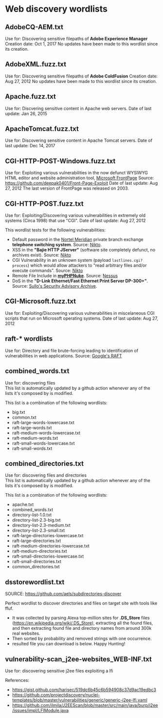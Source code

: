 # Web discovery wordlists

## AdobeCQ-AEM.txt
Use for: Discovering sensitive filepaths of **Adobe Experience Manager**
Creation date: Oct 1, 2017
No updates have been made to this wordlist since its creation.

## AdobeXML.fuzz.txt
Use for: Discovering sensitive filepaths of **Adobe ColdFusion**
Creation date: Aug 27, 2012
No updates have been made to this wordlist since its creation.

## Apache.fuzz.txt
Use for: Discvering sensitive content in Apache web servers.
Date of last update: Jan 26, 2015

## ApacheTomcat.fuzz.txt
Use for: Discovering sensitive content in Apache Tomcat servers.
Date of last update: Dec 14, 2017

## CGI-HTTP-POST-Windows.fuzz.txt
Use for: Exploiting various vulnerabilities in the now defunct WYSIWYG HTML editor and website administration tool, [Microsoft FrontPage](https://en.wikipedia.org/wiki/Microsoft_FrontPage)
Source: https://github.com/deepak0401/Front-Page-Exploit
Date of last update: Aug 27, 2012
The last version of FrontPage was released on 2003.

## CGI-HTTP-POST.fuzz.txt
Use for: Exploiting/Discovering various vulnerabilities in extremely old systems (Circa 1998) that use "CGI". 
Date of last update: Aug 27, 2012

This wordlist tests for the following vulnerabilities:
- Default password in the [Nortel Meridian](https://en.wikipedia.org/wiki/Nortel_Meridian) private branch exchange **telephone switching system**. Source: [Nikto](https://github.com/sullo/nikto/blob/07653b73cb711972df72a8c66191468705a9b14e/program/databases/db_tests#L1167).
- XSS in the **"Bajie HTTP JServer"** (software site completely defunct, no archives exist). Source: [Nikto](https://github.com/sullo/nikto/blob/07653b73cb711972df72a8c66191468705a9b14e/program/databases/db_tests#L803)
- CGI Vulnerability in an unknown system (payload `lastlines.cgi?process`) which would allow attackers to "read arbitrary files and/or execute commands". Source: [Nikto](https://github.com/sullo/nikto/blob/07653b73cb711972df72a8c66191468705a9b14e/program/databases/db_tests#L1036)
- Remote File Include in **[myPHPNuke](https://web.archive.org/web/20140812223623/http://www.myphpnuke.com/)**. Source: [Nessus](https://www.tenable.com/plugins/nessus/11836)
- DoS in the **"D-Link Ethernet/Fast Ethernet Print Server DP-300+"**. Source: [Sullo's Security Advisory Archive](https://raw.githubusercontent.com/sullo/advisory-archives/master/phenoelit.de_dp-300.txt).

## CGI-Microsoft.fuzz.txt
Use for: Exploiting/Discovering various vulnerabilities in miscelaneous CGI scripts that run on Microsoft operating systems.
Date of last update: Aug 27, 2012

## raft-* wordlists
Use for: Directory and file brute-forcing leading to identification of vulnerabilities in web applications.
Source: [Google's RAFT](https://code.google.com/archive/p/raft/)

## combined_words.txt

Use for: discovering files    
This list is automatically updated by a github action whenever any of the lists it's composed by is modified.

This list is a combination of the following wordlists:

- big.txt
- common.txt
- raft-large-words-lowercase.txt
- raft-large-words.txt
- raft-medium-words-lowercase.txt
- raft-medium-words.txt
- raft-small-words-lowercase.txt
- raft-small-words.txt


## combined_directories.txt

Use for: discovering files and directories    
This list is automatically updated by a github action whenever any of the lists it's composed by is modified.

This list is a combination of the following wordlists:
- apache.txt
- combined_words.txt
- directory-list-1.0.txt
- directory-list-2.3-big.txt
- directory-list-2.3-medium.txt
- directory-list-2.3-small.txt
- raft-large-directories-lowercase.txt
- raft-large-directories.txt
- raft-medium-directories-lowercase.txt
- raft-medium-directories.txt
- raft-small-directories-lowercase.txt
- raft-small-directories.txt
- common_directories.txt

## dsstorewordlist.txt

SOURCE: https://github.com/aels/subdirectories-discover

Perfect wordlist to discover directories and files on target site with tools like ffuf.
- It was collected by parsing Alexa top-million sites for **.DS_Store** files (https://en.wikipedia.org/wiki/.DS_Store), extracting all the found files, and then extracting found file and directory names from around 300k real websites.
- Then sorted by probability and removed strings with one occurrence.
- resulted file you can download is below. Happy Hunting!

## vulnerability-scan_j2ee-websites_WEB-INF.txt
Use for: discovering sensitive j2ee files exploiting a lfi

References: 
    
- https://gist.github.com/harisec/519dc6b45c6b594908c37d9ac19edbc3
- https://github.com/projectdiscovery/nuclei-templates/blob/master/vulnerabilities/generic/generic-j2ee-lfi.yaml
- https://github.com/ilmila/J2EEScan/blob/master/src/main/java/burp/j2ee/issues/impl/LFIModule.java
